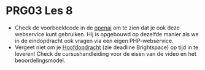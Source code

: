 # PRG03 Les 8

- Check de voorbeeldcode in de [openai](openai) om te zien dat je ook deze
  webservice kunt gebruiken. Hij is opgebouwd op dezelfde manier als we in de
  eindopdracht ook vragen via een eigen PHP-webservice.
- Vergeet niet om je [Hoofdopdracht](../assignment) (zie deadline Brightspace) op tijd
  in te leveren! Check de cursushandleiding voor de eisen van de video en het
  beoordelingsmodel.
